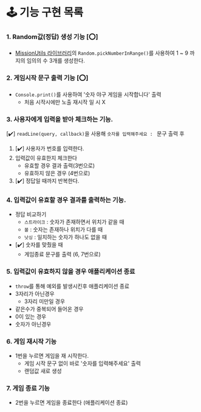 # 🕹 기능 구현 목록

### 1. Random값(정답) 생성 기능 [⭕️]

-   [MissionUtils 라이브러리](https://github.com/woowacourse-projects/javascript-mission-utils#mission-utils)의 `Random.pickNumberInRange()`를 사용하여 1 ~ 9 까지의 임의의 수 3개를 생성한다.

### 2. 게임시작 문구 출력 기능 [⭕️]

-   `Console.print()`를 사용하여 '숫자 야구 게임을 시작합니다' 출력
    -   처음 시작시에만 노출 재시작 일 시 X

### 3. 사용자에게 입력을 받아 체크하는 기능.

[✔️] `readLine(query, callback)`을 사용해 `숫자를 입력해주세요 : ` 문구 출력 후

1. [✔️] 사용자가 번호를 입력한다.
2. 입력값이 유효한지 체크한다
    - 유효할 경우 결과 출력(3번으로)
    - 유효하지 않은 경우 (4번으로)
3. [✔️] 정답일 때까지 반복한다.

### 4. 입력값이 유효할 경우 결과를 출력하는 기능.

-   정답 비교하기
    -   `스트라이크` : 숫자가 존재하면서 위치가 같을 때
    -   `볼` : 숫자는 존재하나 위치가 다를 때
    -   `낫싱` : 일치하는 숫자가 하나도 없을 때
-   [✔️] 숫자를 맞췄을 때
    -   게임종료 문구를 출력 (6, 7번으로)

### 5. 입력값이 유효하지 않을 경우 애플리케이션 종료

-   `throw`를 통해 예외를 발생시킨후 애플리케이션 종료
-   3자리가 아닌경우
    -   3자리 미만일 경우
-   같은수가 중복되어 들어온 경우
-   0이 있는 경우
-   숫자가 아닌경우

### 6. 게임 재시작 기능

-   1번을 누르면 게임을 재 시작한다.
    -   게임 시작 문구 없이 바로 '숫자를 입력해주세요' 출력
    -   랜덤값 새로 생성


### 7. 게임 종료 기능

-   2번을 누르면 게임을 종료한다 (애플리케이션 종료)
